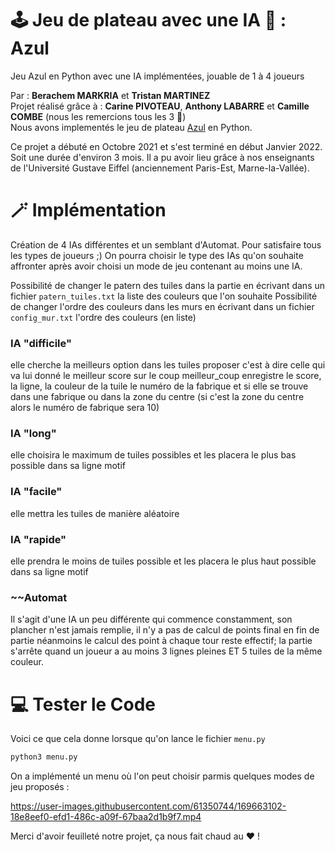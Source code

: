 # 🕹️ Jeu de plateau avec une IA 🤖 : Azul
 Jeu Azul en Python avec une IA implémentées, jouable de 1 à 4 joueurs

Par :  **Berachem MARKRIA** et **Tristan MARTINEZ** <br>
Projet réalisé grâce à  : **Carine PIVOTEAU**, **Anthony LABARRE** et **Camille COMBE**  (nous les remercions tous les 3 🙂)<br>
Nous avons implementés le jeu de plateau [Azul](https://www.fnac.com/Jeu-de-strategie-Asmodee-Azul/a14232820/w-4/) en Python.

Ce projet a débuté en Octobre 2021 et s'est terminé en début Janvier 2022. Soit une durée d'environ 3 mois.
Il a pu avoir lieu grâce à nos enseignants de l'Université Gustave Eiffel (anciennement Paris-Est, Marne-la-Vallée).

<h1>🪄 Implémentation</h1>

Création de 4 IAs différentes et un semblant d'Automat. Pour satisfaire tous les types de joueurs ;)
On pourra choisir le type des IAs qu'on souhaite affronter après avoir choisi un mode de jeu contenant au moins une IA.

Possibilité de changer le patern des tuiles dans la partie en écrivant dans un fichier `patern_tuiles.txt` la liste des couleurs que l'on souhaite
Possibilité de changer l'ordre des couleurs dans les murs en écrivant dans un fichier `config_mur.txt` l'ordre des couleurs (en liste)


### IA "difficile"

elle cherche la meilleurs option dans les tuiles proposer c'est à dire celle
qui va lui donné le meilleur score sur le coup
meilleur_coup enregistre le score, la ligne, la couleur de la tuile
le numéro de la fabrique et si elle se trouve dans une fabrique ou dans la
zone du centre (si c'est la zone du centre alors le numéro de fabrique sera 10)
 
### IA "long"
elle choisira le maximum de tuiles possibles et les placera le plus bas possible dans sa ligne motif

### IA "facile"
elle mettra les tuiles de manière aléatoire

### IA "rapide"
elle prendra le moins de tuiles possible et les placera le plus haut possible dans sa ligne motif

### ~~Automat

Il s'agit d'une IA un peu différente qui commence constamment, son plancher n'est jamais remplie, il n'y a pas de calcul de 
points final en fin de partie néanmoins le calcul des point à chaque tour reste effectif; la partie s'arrête quand un joueur 
a au moins 3 lignes pleines ET 5 tuiles de la même couleur.



<h1>💻 Tester le Code</h1>

Voici ce que cela donne lorsque qu'on lance le fichier `menu.py`
```py
python3 menu.py
```
On a implémenté un menu où l'on peut choisir parmis quelques modes de jeu proposés :

https://user-images.githubusercontent.com/61350744/169663102-18e8eef0-efd1-486c-a09f-67baa2d1b9f7.mp4


Merci d'avoir feuilleté notre projet, ça nous fait chaud au ❤️ !
